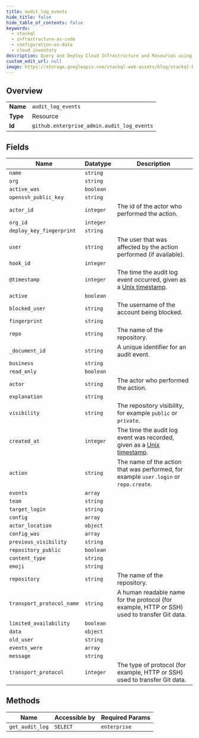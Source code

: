 ```yaml
---
title: audit_log_events
hide_title: false
hide_table_of_contents: false
keywords:
  - stackql
  - infrastructure-as-code
  - configuration-as-data
  - cloud inventory
description: Query and Deploy Cloud Infrastructure and Resources using SQL
custom_edit_url: null
image: https://storage.googleapis.com/stackql-web-assets/blog/stackql-blog-post-featured-image.png
---
```

  
    

## Overview
<table><tbody>
<tr><td><b>Name</b></td><td><code>audit_log_events</code></td></tr>
<tr><td><b>Type</b></td><td>Resource</td></tr>
<tr><td><b>Id</b></td><td><code>github.enterprise_admin.audit_log_events</code></td></tr>
</tbody></table>

## Fields
| Name | Datatype | Description |
| ---- | -------- | ----------- |
| `name` | `string` |  |
| `org` | `string` |  |
| `active_was` | `boolean` |  |
| `openssh_public_key` | `string` |  |
| `actor_id` | `integer` | The id of the actor who performed the action. |
| `org_id` | `integer` |  |
| `deploy_key_fingerprint` | `string` |  |
| `user` | `string` | The user that was affected by the action performed (if available). |
| `hook_id` | `integer` |  |
| `@timestamp` | `integer` | The time the audit log event occurred, given as a [Unix timestamp](http://en.wikipedia.org/wiki/Unix_time). |
| `active` | `boolean` |  |
| `blocked_user` | `string` | The username of the account being blocked. |
| `fingerprint` | `string` |  |
| `repo` | `string` | The name of the repository. |
| `_document_id` | `string` | A unique identifier for an audit event. |
| `business` | `string` |  |
| `read_only` | `boolean` |  |
| `actor` | `string` | The actor who performed the action. |
| `explanation` | `string` |  |
| `visibility` | `string` | The repository visibility, for example `public` or `private`. |
| `created_at` | `integer` | The time the audit log event was recorded, given as a [Unix timestamp](http://en.wikipedia.org/wiki/Unix_time). |
| `action` | `string` | The name of the action that was performed, for example `user.login` or `repo.create`. |
| `events` | `array` |  |
| `team` | `string` |  |
| `target_login` | `string` |  |
| `config` | `array` |  |
| `actor_location` | `object` |  |
| `config_was` | `array` |  |
| `previous_visibility` | `string` |  |
| `repository_public` | `boolean` |  |
| `content_type` | `string` |  |
| `emoji` | `string` |  |
| `repository` | `string` | The name of the repository. |
| `transport_protocol_name` | `string` | A human readable name for the protocol (for example, HTTP or SSH) used to transfer Git data. |
| `limited_availability` | `boolean` |  |
| `data` | `object` |  |
| `old_user` | `string` |  |
| `events_were` | `array` |  |
| `message` | `string` |  |
| `transport_protocol` | `integer` | The type of protocol (for example, HTTP or SSH) used to transfer Git data. |
## Methods
| Name | Accessible by | Required Params |
| ---- | ------------- | --------------- |
| `get_audit_log` | `SELECT` | `enterprise` |

